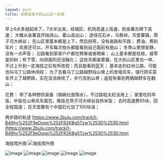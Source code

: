 ```yaml
---
layout: post
title: 合肥去发大别山山区一日游
---
```


早上6点多就起床了，7点半出发，经城区、机场高速上高速，到金寨古碑下高速；
大概从金寨县开始进山，霍山县出山；
途径花石乡，马鬃岭，天堂寨镇，燕子河大峡谷；
在山区里基本都是上下，然后拐弯，没有直路和平路；
费油，费刹车片；
风景还可以，开车每次抬头都能看到自己面前有座山；
冬季山里很安静，没有一点声音；
沿路看到家家户户都在劈柴或者晒柴；
山上基本都是枯枝，或零星的树；有下雪，向阴面的还没融化；
这些天都是雾霾，在大别山区里也一样，不过上升到一定海拔之后有所改观；而且能看到蓝天；
基本走的红岭公路，可能也叫马丁公路休闲段；
为了去看马丁公路越野段山脊上的发电风车，强行把买菜车开上了越野路，实在没法继续了，步行去到山脊；返程有看到两辆越野车在翻山；

花费：
带了各种野炊装备（锅碗灶面筷水），不过路程太赶没用上；
家里吃的早饭，中饭在山脊风车面包，晚饭在燕子河大峡谷自热米饭；
去时高速费65块，回全程国道；
在天堂寨有个中国石化加了100块油；



两步路的轨迹
[https://www.2bulu.com/track/t-B49hy%252F9eDonp%252FR2KBg5Tzw%253D%253D.htm](https://www.2bulu.com/track/t-B49hy%252F9eDonp%252FR2KBg5Tzw%253D%253D.htm)

海拔爬升图
![海拔爬升图](https://user-images.githubusercontent.com/950850/149651620-39f9ea2c-22e5-40ac-a936-69bc9fc58ff0.jpeg)

![image](https://user-images.githubusercontent.com/950850/149651982-9f1de718-80b4-4d8c-b90c-293709ad602b.png)
![image](https://user-images.githubusercontent.com/950850/149651986-63f5674e-25ce-4644-ae11-ba803dcc024f.png)
![image](https://user-images.githubusercontent.com/950850/149651993-5353e2f6-e568-4ea3-b303-b0f1feb4cbb1.png)
![image](https://user-images.githubusercontent.com/950850/149651997-014883d3-b71f-4df4-a8b1-223365009a92.png)
![image](https://user-images.githubusercontent.com/950850/149652001-d934b1f3-6e47-4b1a-86d6-fe7dea91784b.png)

